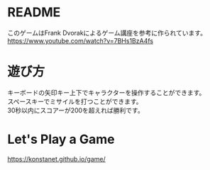 # README
このゲームはFrank Dvorakによるゲーム講座を参考に作られています。  
https://www.youtube.com/watch?v=7BHs1BzA4fs
# 遊び方
キーボードの矢印キー上下でキャラクターを操作することができます。  
スペースキーでミサイルを打つことができます。  
30秒以内にスコアーが200を超えれば勝利です。
# Let's Play a Game
https://konstanet.github.io/game/
